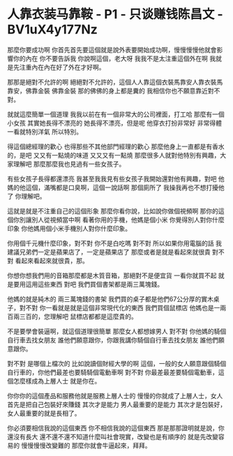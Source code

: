 # 人靠衣装马靠鞍 - P1 - 只谈赚钱陈昌文 - BV1uX4y177Nz

那麼你要成功啊 你首先首先要這個就是說外表要開始成功啊，慢慢慢慢他就會影響你的內在 你不要告訴我 你說啊這個，老大呀 我我不是太注重這個外在啊 我就是先注重內在內在好了外在才好啊。

那那是絕對不允許的啊 絕絕對不允許的，這個人人靠這個衣裝馬靠安人靠衣裝馬靠安，佛靠金裝 佛靠金裝 那的佛佛的身上都是糞的 我相信你也不願意靠近對不對。

就就這麼簡單一個道理 我我以前在有一個非常大的公司裡面，打工哈 那麼有一個小女孩 其實她長得不漂亮的 她長得不漂亮，但是呢 他穿衣打扮非常好 非常得體 一看就特別洋氣 所以特別。

得這個總經理的歡心 也得那些不其他部門經理的歡心 那麼他身上一直都是有香水的，是吧 又又有一點燒的味道 又又又有一點燒 那麼很多人就對他特別有興趣，大家理解吧 那麼那麼我也見過有一些女孩子。

有些女孩子長得都還漂亮 我甚至我我見有些女孩子我開始還對他有興趣，對吧 他媽的他這個，滿嘴都是口臭啊，這個一說話啊 那個廁所了 我操我再也不想打擾他了 你理解吧。

這就是就是不注重自己的這個形象 那麼你看你說，比如說你做個視頻啊 那你的這個你別讓別人從視頻當中啊 看著你用的手機，他媽是個小米 你覺得別人對你什麼印象 你他媽用個小米手機別人對你什麼印象。

你用個千元機什麼印象，對不對 你不是白吃嗎 對不對 所以如果你用電腦的話 我建議兄弟們一定是蘋果店了，一定是蘋果店了 那麼或者是就是看起來就很貴 對不對 看起來看起來就很貴，那。

你想你想我們用的音箱那麼都是木質音箱，那絕對不是便宜貨 一看你就買不起 就是要用這用這些東西 對吧 我們買個書架都是兩三萬塊錢。

他媽的就是純木的 兩三萬塊錢的書架 我們買的桌子都是他們67公分厚的實木桌子，對不對 你一看就是就是這個非常現代化的東西 我們買個鼠標店 他媽也是一兩百兩三百的，您理解吧 鼠標店都都是這麼貴的。

不是要學會裝逼啊，就這個道理很簡單 那麼女人都想嫁男人 對不對 你他媽的騎個自行車去找女朋友 誰他們願意跟你，你跟我講你騎個自行車去找女朋友 誰他們願意跟你。

對不對 是哪個上檔次的 比如說讀個財經大學的啊 這個，一般的女人願意跟個騎個自行車的，你他們最差也要騎騎個電動車啊 對不對 你最差最差要騎個電動車，這個怎麼樣成為上層人士 就是你在。

你你你的這個產品和服務他就是服務上層人士的 慢慢的你就成了上層人士，女人首先是把自己包裝好來賺錢 其次才是能力 男人最重要的是能力 其次才是包裝好，女人最重要的就是長相了。

你必須要相信我說的這個東西 你不相信我說的這個東西 那是那那證明就是說，你還沒有長大 還不還不還不知道什麼叫社會現實，改變也是有順序的 就是先改變容易的 慢慢慢慢改變難的 那麼你就會牛逼起來，拜拜。

